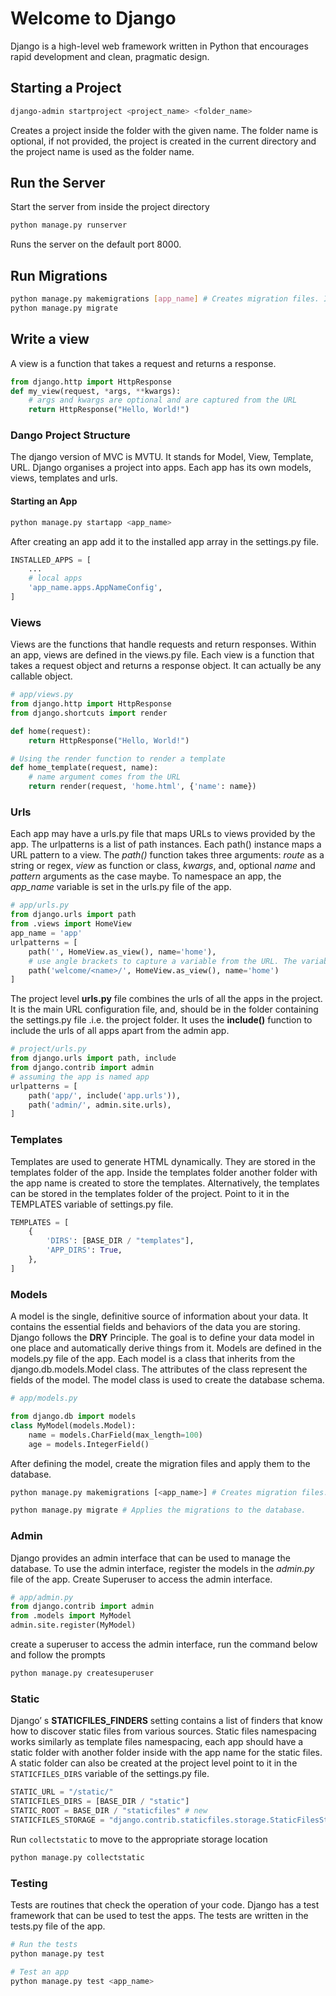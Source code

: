 # Welcome to Django
Django is a high-level web framework written in Python that encourages rapid development and clean, pragmatic design.

## Starting a Project
```bash
django-admin startproject <project_name> <folder_name>
```
Creates a project inside the folder with the given name. The folder name is optional, if not provided,
the project is created in the current directory and the project name is used as the folder name.

## Run the Server
Start the server from inside the project directory
```bash
python manage.py runserver
```
Runs the server on the default port 8000.

## Run Migrations
```bash
python manage.py makemigrations [app_name] # Creates migration files. If app_name is not provided, all apps are migrated.
python manage.py migrate
```

## Write a view
A view is a function that takes a request and returns a response. 
```python
from django.http import HttpResponse
def my_view(request, *args, **kwargs):
    # args and kwargs are optional and are captured from the URL
    return HttpResponse("Hello, World!")
```

### Dango Project Structure
The django version of MVC is MVTU. It stands for Model, View, Template, URL. Django organises a project into apps. 
Each app has its own models, views, templates and urls.

#### Starting an App
```bash
python manage.py startapp <app_name>
```
After creating an app add it to the installed app array in the settings.py file.
```python
INSTALLED_APPS = [
    ...
    # local apps
    'app_name.apps.AppNameConfig',
]

```

### Views
Views are the functions that handle requests and return responses. Within an app, views are defined in the
views.py file. Each view is a function that takes a request object and returns a response object. It can actually
be any callable object.
```python
# app/views.py
from django.http import HttpResponse
from django.shortcuts import render

def home(request):
    return HttpResponse("Hello, World!")

# Using the render function to render a template
def home_template(request, name):
    # name argument comes from the URL
    return render(request, 'home.html', {'name': name})
```

### Urls
Each app may have a urls.py file that maps URLs to views provided by the app.
The urlpatterns is a list of path instances. Each path() instance maps a URL pattern to a view. The _path()_
function takes three arguments: *route* as a string or regex, *view* as function or class, *kwargs*, and, optional
*name* and *pattern* arguments as the case maybe. To namespace an app, the *app_name* variable is set in the urls.py file
of the app. 
```python
# app/urls.py
from django.urls import path
from .views import HomeView
app_name = 'app'
urlpatterns = [
    path('', HomeView.as_view(), name='home'),
    # use angle brackets to capture a variable from the URL. The variable is passed to the view function.
    path('welcome/<name>/', HomeView.as_view(), name='home')
]
```
The project level  **urls.py** file combines the urls of all the apps in the project. It is the main URL configuration
file, and, should be in the folder containing the settings.py file .i.e. the project folder. It uses the **include()** function
to include the urls of all apps apart from the admin app.
```python
# project/urls.py
from django.urls import path, include
from django.contrib import admin
# assuming the app is named app
urlpatterns = [
    path('app/', include('app.urls')),
    path('admin/', admin.site.urls),
]
```

### Templates
Templates are used to generate HTML dynamically. They are stored in the templates folder of the app.
Inside the templates folder another folder with the app name is created to store the templates. Alternatively, the
templates can be stored in the templates folder of the project. Point to it in the TEMPLATES variable of settings.py file. 
```python
TEMPLATES = [
    {
        'DIRS': [BASE_DIR / "templates"],
        'APP_DIRS': True,
    },
]
```

### Models
A model is the single, definitive source of information about your data. It contains the essential fields and
behaviors of the data you are storing. Django follows the **DRY** Principle. The goal is to define your data model in one place
and automatically derive things from it. Models are defined in the models.py file of the app. Each model is a class that
inherits from the django.db.models.Model class. The attributes of the class represent the fields of the model.
The model class is used to create the database schema. 
```python
# app/models.py

from django.db import models
class MyModel(models.Model):
    name = models.CharField(max_length=100)
    age = models.IntegerField()
```
After defining the model, create the migration files and apply them to the database.
```bash
python manage.py makemigrations [<app_name>] # Creates migration files. If app_name is not provided, all apps are migrated.
```
```bash
python manage.py migrate # Applies the migrations to the database.
```

### Admin
Django provides an admin interface that can be used to manage the database. To use the admin interface, register the models
in the *admin.py* file of the app. Create Superuser to access the admin interface.
```python
# app/admin.py
from django.contrib import admin
from .models import MyModel
admin.site.register(MyModel)
```
create a superuser to access the admin interface, run the command below and follow the prompts
```bash
python manage.py createsuperuser 
```

### Static
Django’ s **STATICFILES_FINDERS** setting contains a list of finders that know how to discover static files from
various sources. Static files namespacing works similarly as template files namespacing, each app should have a static
folder with another folder inside with the app name for the static files. A static folder can also be created at the
project level point to it in the `STATICFILES_DIRS` variable of the settings.py file.
```python
STATIC_URL = "/static/"
STATICFILES_DIRS = [BASE_DIR / "static"]
STATIC_ROOT = BASE_DIR / "staticfiles" # new
STATICFILES_STORAGE = "django.contrib.staticfiles.storage.StaticFilesStorage"
```
Run `collectstatic` to move to the appropriate storage location
```bash
python manage.py collectstatic
```

### Testing
Tests are routines that check the operation of your code. Django has a test framework that can be used to test the apps.
The tests are written in the tests.py file of the app.
```bash
# Run the tests
python manage.py test

# Test an app
python manage.py test <app_name>
```
